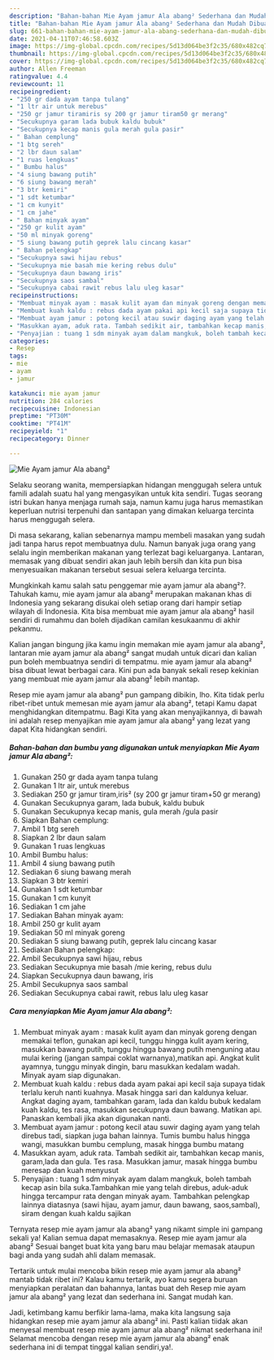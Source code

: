 ```yaml
---
description: "Bahan-bahan Mie Ayam jamur Ala abang² Sederhana dan Mudah Dibuat"
title: "Bahan-bahan Mie Ayam jamur Ala abang² Sederhana dan Mudah Dibuat"
slug: 661-bahan-bahan-mie-ayam-jamur-ala-abang-sederhana-dan-mudah-dibuat
date: 2021-04-11T07:46:58.603Z
image: https://img-global.cpcdn.com/recipes/5d13d064be3f2c35/680x482cq70/mie-ayam-jamur-ala-abang-foto-resep-utama.jpg
thumbnail: https://img-global.cpcdn.com/recipes/5d13d064be3f2c35/680x482cq70/mie-ayam-jamur-ala-abang-foto-resep-utama.jpg
cover: https://img-global.cpcdn.com/recipes/5d13d064be3f2c35/680x482cq70/mie-ayam-jamur-ala-abang-foto-resep-utama.jpg
author: Allen Freeman
ratingvalue: 4.4
reviewcount: 11
recipeingredient:
- "250 gr dada ayam tanpa tulang"
- "1 ltr air untuk merebus"
- "250 gr jamur tiramiris sy 200 gr jamur tiram50 gr merang"
- "Secukupnya garam lada bubuk kaldu bubuk"
- "Secukupnya kecap manis gula merah gula pasir"
- " Bahan cemplung"
- "1 btg sereh"
- "2 lbr daun salam"
- "1 ruas lengkuas"
- " Bumbu halus"
- "4 siung bawang putih"
- "6 siung bawang merah"
- "3 btr kemiri"
- "1 sdt ketumbar"
- "1 cm kunyit"
- "1 cm jahe"
- " Bahan minyak ayam"
- "250 gr kulit ayam"
- "50 ml minyak goreng"
- "5 siung bawang putih geprek lalu cincang kasar"
- " Bahan pelengkap"
- "Secukupnya sawi hijau rebus"
- "Secukupnya mie basah mie kering rebus dulu"
- "Secukupnya daun bawang iris"
- "Secukupnya saos sambal"
- "Secukupnya cabai rawit rebus lalu uleg kasar"
recipeinstructions:
- "Membuat minyak ayam : masak kulit ayam dan minyak goreng dengan memakai teflon, gunakan api kecil, tunggu hingga kulit ayam kering, masukkan bawang putih, tunggu hingga bawang putih menguning atau mulai kering (jangan sampai coklat warnanya),matikan api. Angkat kulit ayamnya, tunggu minyak dingin, baru masukkan kedalam wadah. Minyak ayam siap digunakan."
- "Membuat kuah kaldu : rebus dada ayam pakai api kecil saja supaya tidak terlalu keruh nanti kuahnya. Masak hingga sari dan kaldunya keluar. Angkat daging ayam, tambahkan garam, lada dan kaldu bubuk kedalam kuah kaldu, tes rasa, masukkan secukupnya daun bawang. Matikan api. Panaskan kembali jika akan digunakan nanti."
- "Membuat ayam jamur : potong kecil atau suwir daging ayam yang telah direbus tadi, siapkan juga bahan lainnya. Tumis bumbu halus hingga wangi, masukkan bumbu cemplung, masak hingga bumbu matang"
- "Masukkan ayam, aduk rata. Tambah sedikit air, tambahkan kecap manis, garam,lada dan gula. Tes rasa. Masukkan jamur, masak hingga bumbu meresap dan kuah menyusut"
- "Penyajian : tuang 1 sdm minyak ayam dalam mangkuk, boleh tambah kecap asin bila suka.Tambahkan mie yang telah direbus, aduk-aduk hingga tercampur rata dengan minyak ayam. Tambahkan pelengkap lainnya diatasnya (sawi hijau, ayam jamur, daun bawang, saos,sambal), siram dengan kuah kaldu sajikan"
categories:
- Resep
tags:
- mie
- ayam
- jamur

katakunci: mie ayam jamur 
nutrition: 284 calories
recipecuisine: Indonesian
preptime: "PT30M"
cooktime: "PT41M"
recipeyield: "1"
recipecategory: Dinner

---
```



![Mie Ayam jamur Ala abang²](https://img-global.cpcdn.com/recipes/5d13d064be3f2c35/680x482cq70/mie-ayam-jamur-ala-abang-foto-resep-utama.jpg)

Selaku seorang wanita, mempersiapkan hidangan menggugah selera untuk famili adalah suatu hal yang mengasyikan untuk kita sendiri. Tugas seorang istri bukan hanya menjaga rumah saja, namun kamu juga harus memastikan keperluan nutrisi terpenuhi dan santapan yang dimakan keluarga tercinta harus menggugah selera.

Di masa  sekarang, kalian sebenarnya mampu membeli masakan yang sudah jadi tanpa harus repot membuatnya dulu. Namun banyak juga orang yang selalu ingin memberikan makanan yang terlezat bagi keluarganya. Lantaran, memasak yang dibuat sendiri akan jauh lebih bersih dan kita pun bisa menyesuaikan makanan tersebut sesuai selera keluarga tercinta. 



Mungkinkah kamu salah satu penggemar mie ayam jamur ala abang²?. Tahukah kamu, mie ayam jamur ala abang² merupakan makanan khas di Indonesia yang sekarang disukai oleh setiap orang dari hampir setiap wilayah di Indonesia. Kita bisa membuat mie ayam jamur ala abang² hasil sendiri di rumahmu dan boleh dijadikan camilan kesukaanmu di akhir pekanmu.

Kalian jangan bingung jika kamu ingin memakan mie ayam jamur ala abang², lantaran mie ayam jamur ala abang² sangat mudah untuk dicari dan kalian pun boleh membuatnya sendiri di tempatmu. mie ayam jamur ala abang² bisa dibuat lewat berbagai cara. Kini pun ada banyak sekali resep kekinian yang membuat mie ayam jamur ala abang² lebih mantap.

Resep mie ayam jamur ala abang² pun gampang dibikin, lho. Kita tidak perlu ribet-ribet untuk memesan mie ayam jamur ala abang², tetapi Kamu dapat menghidangkan ditempatmu. Bagi Kita yang akan menyajikannya, di bawah ini adalah resep menyajikan mie ayam jamur ala abang² yang lezat yang dapat Kita hidangkan sendiri.

<!--inarticleads1-->

##### Bahan-bahan dan bumbu yang digunakan untuk menyiapkan Mie Ayam jamur Ala abang²:

1. Gunakan 250 gr dada ayam tanpa tulang
1. Gunakan 1 ltr air, untuk merebus
1. Sediakan 250 gr jamur tiram,iris² (sy 200 gr jamur tiram+50 gr merang)
1. Gunakan Secukupnya garam, lada bubuk, kaldu bubuk
1. Gunakan Secukupnya kecap manis, gula merah /gula pasir
1. Siapkan  Bahan cemplung:
1. Ambil 1 btg sereh
1. Siapkan 2 lbr daun salam
1. Gunakan 1 ruas lengkuas
1. Ambil  Bumbu halus:
1. Ambil 4 siung bawang putih
1. Sediakan 6 siung bawang merah
1. Siapkan 3 btr kemiri
1. Gunakan 1 sdt ketumbar
1. Gunakan 1 cm kunyit
1. Sediakan 1 cm jahe
1. Sediakan  Bahan minyak ayam:
1. Ambil 250 gr kulit ayam
1. Sediakan 50 ml minyak goreng
1. Sediakan 5 siung bawang putih, geprek lalu cincang kasar
1. Sediakan  Bahan pelengkap:
1. Ambil Secukupnya sawi hijau, rebus
1. Sediakan Secukupnya mie basah /mie kering, rebus dulu
1. Siapkan Secukupnya daun bawang, iris
1. Ambil Secukupnya saos sambal
1. Sediakan Secukupnya cabai rawit, rebus lalu uleg kasar




<!--inarticleads2-->

##### Cara menyiapkan Mie Ayam jamur Ala abang²:

1. Membuat minyak ayam : masak kulit ayam dan minyak goreng dengan memakai teflon, gunakan api kecil, tunggu hingga kulit ayam kering, masukkan bawang putih, tunggu hingga bawang putih menguning atau mulai kering (jangan sampai coklat warnanya),matikan api. Angkat kulit ayamnya, tunggu minyak dingin, baru masukkan kedalam wadah. Minyak ayam siap digunakan.
1. Membuat kuah kaldu : rebus dada ayam pakai api kecil saja supaya tidak terlalu keruh nanti kuahnya. Masak hingga sari dan kaldunya keluar. Angkat daging ayam, tambahkan garam, lada dan kaldu bubuk kedalam kuah kaldu, tes rasa, masukkan secukupnya daun bawang. Matikan api. Panaskan kembali jika akan digunakan nanti.
1. Membuat ayam jamur : potong kecil atau suwir daging ayam yang telah direbus tadi, siapkan juga bahan lainnya. Tumis bumbu halus hingga wangi, masukkan bumbu cemplung, masak hingga bumbu matang
1. Masukkan ayam, aduk rata. Tambah sedikit air, tambahkan kecap manis, garam,lada dan gula. Tes rasa. Masukkan jamur, masak hingga bumbu meresap dan kuah menyusut
1. Penyajian : tuang 1 sdm minyak ayam dalam mangkuk, boleh tambah kecap asin bila suka.Tambahkan mie yang telah direbus, aduk-aduk hingga tercampur rata dengan minyak ayam. Tambahkan pelengkap lainnya diatasnya (sawi hijau, ayam jamur, daun bawang, saos,sambal), siram dengan kuah kaldu sajikan




Ternyata resep mie ayam jamur ala abang² yang nikamt simple ini gampang sekali ya! Kalian semua dapat memasaknya. Resep mie ayam jamur ala abang² Sesuai banget buat kita yang baru mau belajar memasak ataupun bagi anda yang sudah ahli dalam memasak.

Tertarik untuk mulai mencoba bikin resep mie ayam jamur ala abang² mantab tidak ribet ini? Kalau kamu tertarik, ayo kamu segera buruan menyiapkan peralatan dan bahannya, lantas buat deh Resep mie ayam jamur ala abang² yang lezat dan sederhana ini. Sangat mudah kan. 

Jadi, ketimbang kamu berfikir lama-lama, maka kita langsung saja hidangkan resep mie ayam jamur ala abang² ini. Pasti kalian tiidak akan menyesal membuat resep mie ayam jamur ala abang² nikmat sederhana ini! Selamat mencoba dengan resep mie ayam jamur ala abang² enak sederhana ini di tempat tinggal kalian sendiri,ya!.

